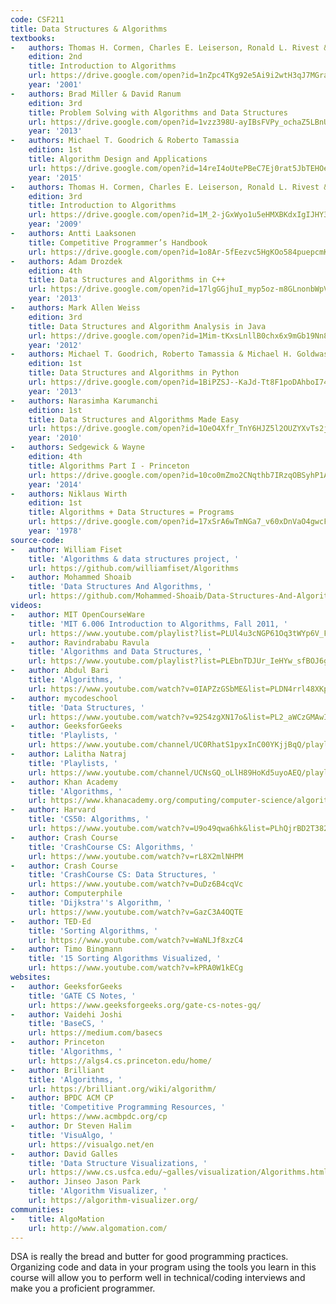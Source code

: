 ```yaml
---
code: CSF211
title: Data Structures & Algorithms
textbooks:
-   authors: Thomas H. Cormen, Charles E. Leiserson, Ronald L. Rivest & Clifford Stein
    edition: 2nd
    title: Introduction to Algorithms
    url: https://drive.google.com/open?id=1nZpc4TKg92e5Ai9i2wtH3qJ7MGraIShD
    year: '2001'
-   authors: Brad Miller & David Ranum
    edition: 3rd
    title: Problem Solving with Algorithms and Data Structures
    url: https://drive.google.com/open?id=1vzz398U-ayIBsFVPy_ochaZ5LBnUnq7h
    year: '2013'
-   authors: Michael T. Goodrich & Roberto Tamassia
    edition: 1st
    title: Algorithm Design and Applications
    url: https://drive.google.com/open?id=14reI4oUtePBeC7Ej0rat5JbTEHOejAiI
    year: '2015'
-   authors: Thomas H. Cormen, Charles E. Leiserson, Ronald L. Rivest & Clifford Stein
    edition: 3rd
    title: Introduction to Algorithms
    url: https://drive.google.com/open?id=1M_2-jGxWyo1u5eHMXBKdxIgIJHY3wgI8
    year: '2009'
-   authors: Antti Laaksonen
    title: Competitive Programmer’s Handbook
    url: https://drive.google.com/open?id=1o8Ar-5fEezvc5HgKOo584puepcmKCeWX
-   authors: Adam Drozdek
    edition: 4th
    title: Data Structures and Algorithms in C++
    url: https://drive.google.com/open?id=17lgGGjhuI_myp5oz-m8GLnonbWpVa2A4
    year: '2013'
-   authors: Mark Allen Weiss
    edition: 3rd
    title: Data Structures and Algorithm Analysis in Java
    url: https://drive.google.com/open?id=1Mim-tKxsLnllB0chx6x9mGb19Nn8hw7g
    year: '2012'
-   authors: Michael T. Goodrich, Roberto Tamassia & Michael H. Goldwasser
    edition: 1st
    title: Data Structures and Algorithms in Python
    url: https://drive.google.com/open?id=1BiPZSJ--KaJd-Tt8F1poDAhboI74Ff3s
    year: '2013'
-   authors: Narasimha Karumanchi
    edition: 1st
    title: Data Structures and Algorithms Made Easy
    url: https://drive.google.com/open?id=1OeO4Xfr_TnY6HJZ5l2OUZYXvTs2jjNqm
    year: '2010'
-   authors: Sedgewick & Wayne
    edition: 4th
    title: Algorithms Part I - Princeton
    url: https://drive.google.com/open?id=10co0mZmo2CNqthb7IRzqOBSyhP1AeB4U
    year: '2014'
-   authors: Niklaus Wirth
    edition: 1st
    title: Algorithms + Data Structures = Programs
    url: https://drive.google.com/open?id=17xSrA6wTmNGa7_v60xDnVaO4gwcFfMLL
    year: '1978'
source-code:
-   author: William Fiset
    title: 'Algorithms & data structures project, '
    url: https://github.com/williamfiset/Algorithms
-   author: Mohammed Shoaib
    title: 'Data Structures And Algorithms, '
    url: https://github.com/Mohammed-Shoaib/Data-Structures-And-Algorithms
videos:
-   author: MIT OpenCourseWare
    title: 'MIT 6.006 Introduction to Algorithms, Fall 2011, '
    url: https://www.youtube.com/playlist?list=PLUl4u3cNGP61Oq3tWYp6V_F-5jb5L2iHb
-   author: Ravindrababu Ravula
    title: 'Algorithms and Data Structures, '
    url: https://www.youtube.com/playlist?list=PLEbnTDJUr_IeHYw_sfBOJ6gk5pie0yP-0
-   author: Abdul Bari
    title: 'Algorithms, '
    url: https://www.youtube.com/watch?v=0IAPZzGSbME&list=PLDN4rrl48XKpZkf03iYFl-O29szjTrs_O
-   author: mycodeschool
    title: 'Data Structures, '
    url: https://www.youtube.com/watch?v=92S4zgXN17o&list=PL2_aWCzGMAwI3W_JlcBbtYTwiQSsOTa6P
-   author: GeeksforGeeks
    title: 'Playlists, '
    url: https://www.youtube.com/channel/UC0RhatS1pyxInC00YKjjBqQ/playlists
-   author: Lalitha Natraj
    title: 'Playlists, '
    url: https://www.youtube.com/channel/UCNsGQ_oLlH89HoKd5uyoAEQ/playlists
-   author: Khan Academy
    title: 'Algorithms, '
    url: https://www.khanacademy.org/computing/computer-science/algorithms
-   author: Harvard
    title: 'CS50: Algorithms, '
    url: https://www.youtube.com/watch?v=U9o49qwa6hk&list=PLhQjrBD2T3828ZVcVzEIhsHVgjANGZveu&index=4
-   author: Crash Course
    title: 'CrashCourse CS: Algorithms, '
    url: https://www.youtube.com/watch?v=rL8X2mlNHPM
-   author: Crash Course
    title: 'CrashCourse CS: Data Structures, '
    url: https://www.youtube.com/watch?v=DuDz6B4cqVc
-   author: Computerphile
    title: 'Dijkstra''s Algorithm, '
    url: https://www.youtube.com/watch?v=GazC3A4OQTE
-   author: TED-Ed
    title: 'Sorting Algorithms, '
    url: https://www.youtube.com/watch?v=WaNLJf8xzC4
-   author: Timo Bingmann
    title: '15 Sorting Algorithms Visualized, '
    url: https://www.youtube.com/watch?v=kPRA0W1kECg
websites:
-   author: GeeksforGeeks
    title: 'GATE CS Notes, '
    url: https://www.geeksforgeeks.org/gate-cs-notes-gq/
-   author: Vaidehi Joshi
    title: 'BaseCS, '
    url: https://medium.com/basecs
-   author: Princeton
    title: 'Algorithms, '
    url: https://algs4.cs.princeton.edu/home/
-   author: Brilliant
    title: 'Algorithms, '
    url: https://brilliant.org/wiki/algorithm/
-   author: BPDC ACM CP
    title: 'Competitive Programming Resources, '
    url: https://www.acmbpdc.org/cp
-   author: Dr Steven Halim
    title: 'VisuAlgo, '
    url: https://visualgo.net/en
-   author: David Galles
    title: 'Data Structure Visualizations, '
    url: https://www.cs.usfca.edu/~galles/visualization/Algorithms.html
-   author: Jinseo Jason Park
    title: 'Algorithm Visualizer, '
    url: https://algorithm-visualizer.org/
communities:
-   title: AlgoMation
    url: http://www.algomation.com/
---
```


DSA is really the bread and butter for good programming practices. Organizing code and data in your program using the tools you learn in this course will allow you to perform well in technical/coding interviews and make you a proficient programmer.

